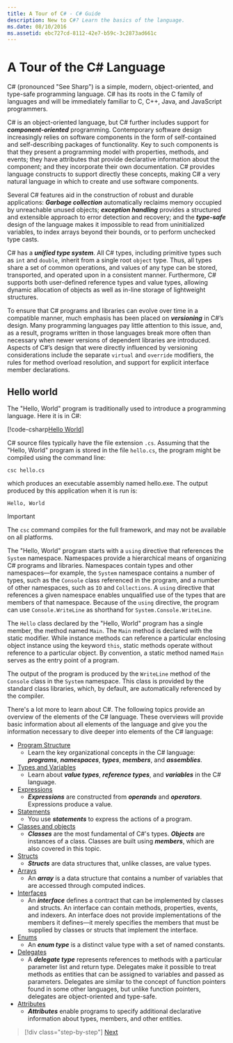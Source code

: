 ```yaml
---
title: A Tour of C# - C# Guide
description: New to C#? Learn the basics of the language.
ms.date: 08/10/2016
ms.assetid: ebc727cd-8112-42e7-b59c-3c2873ad661c
---
```


# A Tour of the C# Language  

C# (pronounced "See Sharp") is a simple, modern, object-oriented, and type-safe programming language. C# has its roots in the C family of languages and will be immediately familiar to C, C++, Java, and JavaScript programmers.

C# is an object-oriented language, but C# further includes support for ***component-oriented*** programming. Contemporary software design increasingly relies on software components in the form of self-contained and self-describing packages of functionality. Key to such components is that they present a programming model with properties, methods, and events; they have attributes that provide declarative information about the component; and they incorporate their own documentation. C# provides language constructs to support directly these concepts, making C# a very natural language in which to create and use software components.

Several C# features aid in the construction of robust and durable applications: ***Garbage collection*** automatically reclaims memory occupied by unreachable unused objects; ***exception handling*** provides a structured and extensible approach to error detection and recovery; and the ***type-safe*** design of the language makes it impossible to read from uninitialized variables, to index arrays beyond their bounds, or to perform unchecked type casts.

C# has a ***unified type system***. All C# types, including primitive types such as `int` and `double`, inherit from a single root `object` type. Thus, all types share a set of common operations, and values of any type can be stored, transported, and operated upon in a consistent manner. Furthermore, C# supports both user-defined reference types and value types, allowing dynamic allocation of objects as well as in-line storage of lightweight structures.

To ensure that C# programs and libraries can evolve over time in a compatible manner, much emphasis has been placed on ***versioning*** in C#’s design. Many programming languages pay little attention to this issue, and, as a result, programs written in those languages break more often than necessary when newer versions of dependent libraries are introduced. Aspects of C#’s design that were directly influenced by versioning considerations include the separate `virtual` and `override` modifiers, the rules for method overload resolution, and support for explicit interface member declarations.

## Hello world

The "Hello, World" program is traditionally used to introduce a programming language. Here it is in C#:

[!code-csharp[Hello World](../../../samples/snippets/csharp/tour/hello/Program.cs#L1-L8)]

C# source files typically have the file extension `.cs`. Assuming that the "Hello, World" program is stored in the file `hello.cs`, the program might be compiled using the command line:

```console
csc hello.cs
```

which produces an executable assembly named hello.exe. The output produced by this application when it is run is:

```console
Hello, World
```

> [!IMPORTANT]
> The `csc` command compiles for the full framework, and may not be available on all platforms.


The "Hello, World" program starts with a `using` directive that references the `System` namespace. Namespaces provide a hierarchical means of organizing C# programs and libraries. Namespaces contain types and other namespaces—for example, the `System` namespace contains a number of types, such as the `Console` class referenced in the program, and a number of other namespaces, such as `IO` and `Collections`. A `using` directive that references a given namespace enables unqualified use of the types that are members of that namespace. Because of the `using` directive, the program can use `Console.WriteLine` as shorthand for `System.Console.WriteLine`.

The `Hello` class declared by the "Hello, World" program has a single member, the method named `Main`. The `Main` method is declared with the static modifier. While instance methods can reference a particular enclosing object instance using the keyword `this`, static methods operate without reference to a particular object. By convention, a static method named `Main` serves as the entry point of a program.

The output of the program is produced by the `WriteLine` method of the `Console` class in the `System` namespace. This class is provided by the standard class libraries, which, by default, are automatically referenced by the compiler.

There's a lot more to learn about C#.  The following topics provide an overview of the elements of the C# language. These overviews will provide basic information about all elements of the language and give you the information necessary to dive deeper into elements of the C# language:

* [Program Structure](program-structure.md)
    - Learn the key organizational concepts in the C# language: ***programs***, ***namespaces***, ***types***, ***members***, and ***assemblies***.
* [Types and Variables](types-and-variables.md)
    - Learn about ***value types***, ***reference types***, and ***variables*** in the C# language.
* [Expressions](expressions.md)
	- ***Expressions*** are constructed from ***operands*** and ***operators***. Expressions produce a value.
* [Statements](statements.md)
	- You use ***statements*** to express the actions of a program.
* [Classes and objects](classes-and-objects.md)
	- ***Classes*** are the most fundamental of C#'s types. ***Objects*** are instances of a class. Classes are built using ***members***, which are also covered in this topic.
* [Structs](structs.md)
	- ***Structs*** are data structures that, unlike classes, are value types.
* [Arrays](arrays.md)
	- An ***array*** is a data structure that contains a number of variables that are accessed through computed indices.
* [Interfaces](interfaces.md)
	- An ***interface*** defines a contract that can be implemented by classes and structs. An interface can contain methods, properties, events, and indexers. An interface does not provide implementations of the members it defines—it merely specifies the members that must be supplied by classes or structs that implement the interface.
* [Enums](enums.md)
	- An ***enum type*** is a distinct value type with a set of named constants.
* [Delegates](delegates.md)
	- A ***delegate type*** represents references to methods with a particular parameter list and return type. Delegates make it possible to treat methods as entities that can be assigned to variables and passed as parameters. Delegates are similar to the concept of function pointers found in some other languages, but unlike function pointers, delegates are object-oriented and type-safe.
* [Attributes](attributes.md)
 	* ***Attributes*** enable programs to specify additional declarative information about types, members, and other entities.

>[!div class="step-by-step"]
>[Next](program-structure.md)